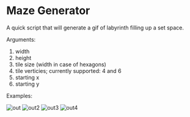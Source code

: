 # Maze Generator

A quick script that will generate a gif of labyrinth filling up a set space.

Arguments:
1. width
2. height
3. tile size (width in case of hexagons)
4. tile verticies; currently supported: 4 and 6
5. starting x
6. starting y

Examples:

![out](https://user-images.githubusercontent.com/69109124/118262436-310dcb80-b4b5-11eb-8f94-c0ea20c0d3f5.gif)
![out2](https://user-images.githubusercontent.com/69109124/118262441-32d78f00-b4b5-11eb-8553-82975964b078.gif)
![out3](https://user-images.githubusercontent.com/69109124/118262446-34a15280-b4b5-11eb-8486-53884906a8e4.gif)
![out4](https://user-images.githubusercontent.com/69109124/118262463-3b2fca00-b4b5-11eb-9379-3efc8bfd8fa3.gif)

